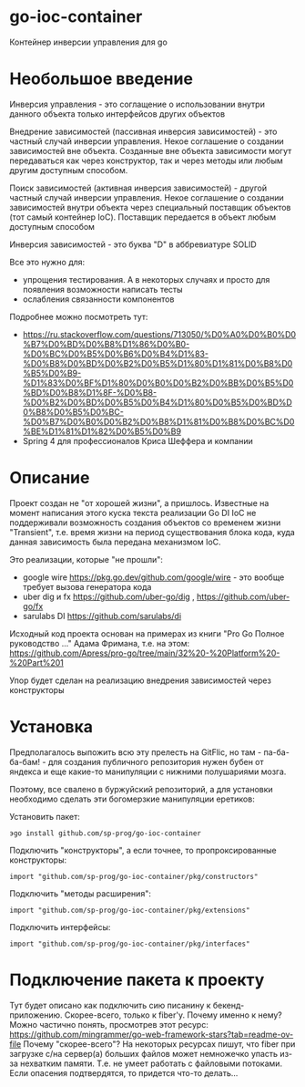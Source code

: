# go-ioc-container
Контейнер инверсии управления для go

# Необольшое введение
Инверсия управления - это соглащение о использовании внутри данного объекта только интерфейсов других объектов

Внедрение зависимостей (пассивная инверсия зависимостей) - это частный случай инверсии управления. Некое соглашение о создании зависимостей вне объекта. Созданные вне объекта зависимости могут передаваться как через конструктор, так и через методы или любым другим доступным способом.

Поиск зависимостей (активная инверсия зависимостей) - другой частный случай инверсии управления. Некое соглашение о создании зависимостей внутри объекта через специальный поставщик объектов (тот самый контейнер IoC). Поставщик передается в объект любым доступным способом

Инверсия зависимостей - это буква "D" в аббревиатуре SOLID

Все это нужно для:
- упрощения тестирования. А в некоторых случаях и просто для появления возможности написать тесты
- ослабления связанности компонентов

Подробнее можно посмотреть тут:
- https://ru.stackoverflow.com/questions/713050/%D0%A0%D0%B0%D0%B7%D0%BD%D0%B8%D1%86%D0%B0-%D0%BC%D0%B5%D0%B6%D0%B4%D1%83-%D0%B8%D0%BD%D0%B2%D0%B5%D1%80%D1%81%D0%B8%D0%B5%D0%B9-%D1%83%D0%BF%D1%80%D0%B0%D0%B2%D0%BB%D0%B5%D0%BD%D0%B8%D1%8F-%D0%B8-%D0%B2%D0%BD%D0%B5%D0%B4%D1%80%D0%B5%D0%BD%D0%B8%D0%B5%D0%BC-%D0%B7%D0%B0%D0%B2%D0%B8%D1%81%D0%B8%D0%BC%D0%BE%D1%81%D1%82%D0%B5%D0%B9
- Spring 4 для профессионалов Криса Шеффера и компании

# Описание
Проект создан не "от хорошей жизни", а пришлось.
Известные на момент написания этого куска текста реализации Go DI IoC не поддерживали возможность создания
объектов со временем жизни "Transient", т.е. время жизни на период существования блока кода,
куда данная зависимость была передана механизмом IoC.

Это реализации, которые "не прошли":
- google wire https://pkg.go.dev/github.com/google/wire - это вообще требует вызова генератора кода
- uber dig и fx https://github.com/uber-go/dig , https://github.com/uber-go/fx
- sarulabs DI https://github.com/sarulabs/di

Исходный код проекта основан на примерах из книги "Pro Go Полное руководство ..." Адама Фримана, т.е. на этом: https://github.com/Apress/pro-go/tree/main/32%20-%20Platform%20-%20Part%201

Упор будет сделан на реализацию внедрения зависимостей через конструкторы

# Установка

Предполагалось выпожить всю эту прелесть на GitFlic, но там - па-ба-ба-бам! - для создания публичного репозитория нужен бубен от яндекса и еще какие-то манипуляции с нижними полушариями мозга.

Поэтому, все свалено в буржуйский репозиторий, а для установки необходимо сделать эти богомерзкие манипуляции еретиков:

Установить пакет:

`эgo install github.com/sp-prog/go-ioc-container`

Подключить "конструкторы", а если точнее, то пропроксированные конструкторы:

`import "github.com/sp-prog/go-ioc-container/pkg/constructors"`

Подключить "методы расширения":

`import "github.com/sp-prog/go-ioc-container/pkg/extensions"`

Подключить интерфейсы:

`import "github.com/sp-prog/go-ioc-container/pkg/interfaces"`

# Подключение пакета к проекту

Тут будет описано как подключить сию писанину к бекенд-приложению. Скорее-всего, только к fiber'у.
Почему именно к нему? Можно частично понять, просмотрев этот ресурс: https://github.com/mingrammer/go-web-framework-stars?tab=readme-ov-file
Почему "скорее-всего"? На некоторых ресурсах пишут, что fiber при загрузке с/на сервер(а) больших файлов может немножечко упасть из-за нехватким памяти. Т.е. не умеет работать с файловыми потоками. Если опасения подтвердятся, то придется что-то делать...

